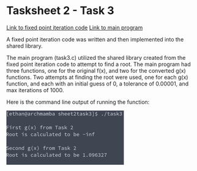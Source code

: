 # Tasksheet 2 - Task 3

[Link to fixed point iteration code](https://github.com/ethanancell/math4610/blob/master/shared_library/src/fixed_point_iteration.c)
[Link to main program](https://github.com/ethanancell/math4610/blob/master/tasks_source/task_sheet_2/sheet2task3/task3.c)

A fixed point iteration code was written and then implemented into the shared library.

The main program (task3.c) utilized the shared library created from the fixed point iteration code to attempt to find a root. The main program had three functions, one for the original f(x), and two for the converted g(x) functions. Two attempts at finding the root were used, one for each g(x) function, and each with an initial guess of 0, a tolerance of 0.00001, and max iterations of 1000.

Here is the command line output of running the function:

![Console Output Picture](./sheet2task3/cmdoutput.png)
